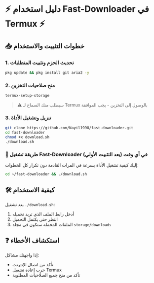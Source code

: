 # ⚡ دليل استخدام Fast-Downloader في Termux ⚡

## 📥 خطوات التثبيت والاستخدام

### 1. تحديث الحزم وتثبيت المتطلبات
```bash
pkg update && pkg install git aria2 -y
```

### 2. منح صلاحيات التخزين
```bash
termux-setup-storage
```
> ⚠️ سيطلب منك السماح لـ Termux بالوصول إلى التخزين - يجب الموافقة

### 3. تنزيل وتشغيل الأداة
```bash
git clone https://github.com/Nayil1998/fast-downloader.git
cd fast-downloader
chmod +x download.sh
./download.sh
```

### **🎯 طريقة تشغيل Fast-Downloader في أي وقت (بعد التثبيت الأولي)**
إليك كيفية تشغيل الأداة بسرعة في المرات القادمة دون تكرار كل الخطوات:
```bash
cd ~/fast-downloader && ./download.sh
```

## 🛠️ كيفية الاستخدام
بعد تشغيل `./download.sh`:
1. أدخل رابط الملف الذي تريد تحميله
2. انتظر حتى يكتمل التحميل
3. الملفات المحملة ستكون في مجلد `storage/downloads`

## ❓ استكشاف الأخطاء
إذا واجهتك مشاكل:
- تأكد من اتصال الإنترنت
- جرب إعادة تشغيل Termux
- تأكد من منح جميع الصلاحيات المطلوبة
